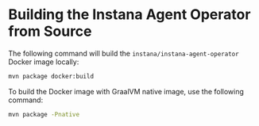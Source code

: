 Building the Instana Agent Operator from Source
===============================================

The following command will build the `instana/instana-agent-operator` Docker image locally:

```bash
mvn package docker:build
```

To build the Docker image with GraalVM native image, use the following command:

```bash
mvn package -Pnative
```
